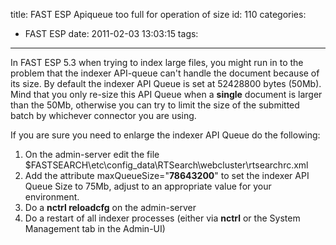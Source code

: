 title: FAST ESP Apiqueue too full for operation of size
id: 110
categories:
  - FAST ESP
date: 2011-02-03 13:03:15
tags:
---

In FAST ESP 5.3 when trying to index large files, you might run in to the problem that the indexer API-queue
can't handle the document because of its size.
By default the indexer API Queue is set at 52428800 bytes (50Mb). Mind that you only re-size this
API Queue when a **single** document is larger than the 50Mb, otherwise you can try to limit the size
of the submitted batch by whichever connector you are using.

If you are sure you need to enlarge the indexer API Queue do the following:

1.  On the admin-server edit the file $FASTSEARCH\etc\config_data\RTSearch\webcluster\rtsearchrc.xml
2.  Add the attribute maxQueueSize="**78643200**" to set the indexer API Queue Size to 75Mb, adjust to
    an appropriate value for your environment.
3.  Do a **nctrl reloadcfg** on the admin-server
4.  Do a restart of all indexer processes (either via **nctrl** or the System Management tab in the Admin-UI)
